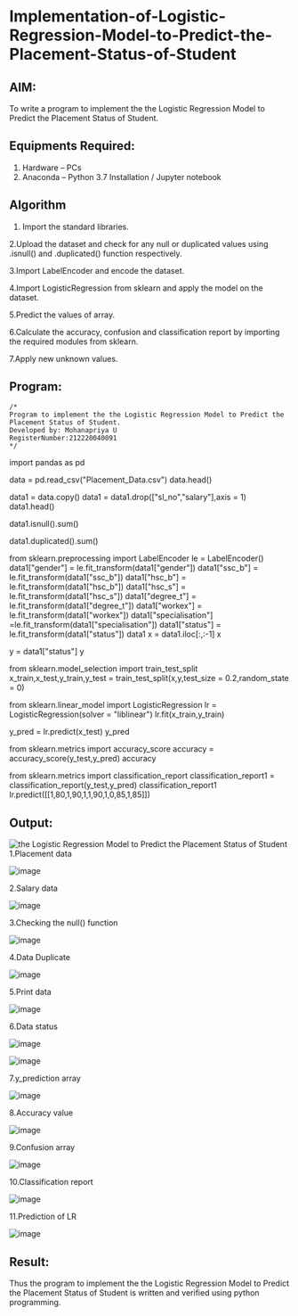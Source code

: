 # Implementation-of-Logistic-Regression-Model-to-Predict-the-Placement-Status-of-Student

## AIM:
To write a program to implement the the Logistic Regression Model to Predict the Placement Status of Student.

## Equipments Required:
1. Hardware – PCs
2. Anaconda – Python 3.7 Installation / Jupyter notebook

## Algorithm
1. Import the standard libraries.

2.Upload the dataset and check for any null or duplicated values using .isnull() and .duplicated() function respectively.

3.Import LabelEncoder and encode the dataset.

4.Import LogisticRegression from sklearn and apply the model on the dataset.

5.Predict the values of array.

6.Calculate the accuracy, confusion and classification report by importing the required modules from sklearn.

7.Apply new unknown values.

 

## Program:
```
/*
Program to implement the the Logistic Regression Model to Predict the Placement Status of Student.
Developed by: Mohanapriya U
RegisterNumber:212220040091  
*/
```
import pandas as pd 

data = pd.read_csv("Placement_Data.csv") data.head()

data1 = data.copy() data1 = data1.drop(["sl_no","salary"],axis = 1) data1.head()

data1.isnull().sum()

data1.duplicated().sum()

from sklearn.preprocessing import LabelEncoder le =
LabelEncoder() data1["gender"] =
le.fit_transform(data1["gender"]) data1["ssc_b"] = 
le.fit_transform(data1["ssc_b"]) data1["hsc_b"] =
le.fit_transform(data1["hsc_b"]) data1["hsc_s"] =
le.fit_transform(data1["hsc_s"]) data1["degree_t"] = 
le.fit_transform(data1["degree_t"]) data1["workex"] = 
le.fit_transform(data1["workex"]) data1["specialisation"] =le.fit_transform(data1["specialisation"])
data1["status"] = le.fit_transform(data1["status"]) data1
x = data1.iloc[:,:-1] x

y = data1["status"] y

from sklearn.model_selection import train_test_split
x_train,x_test,y_train,y_test =
train_test_split(x,y,test_size = 0.2,random_state = 0)

from sklearn.linear_model import LogisticRegression lr
= LogisticRegression(solver = "liblinear")
lr.fit(x_train,y_train)

y_pred = lr.predict(x_test) y_pred

from sklearn.metrics import accuracy_score accuracy = 
accuracy_score(y_test,y_pred) accuracy


from sklearn.metrics import classification_report
classification_report1 =
classification_report(y_test,y_pred) 
classification_report1
lr.predict([[1,80,1,90,1,1,90,1,0,85,1,85]])





## Output:
![the Logistic Regression Model to Predict the Placement Status of Student](sam.png)
1.Placement data

![image](https://github.com/MohanapriyaU76/Implementation-of-Logistic-Regression-Model-to-Predict-the-Placement-Status-of-Student/assets/133958624/1ec74bae-d0e4-4767-84e7-ea9b49f56e0c)

2.Salary data

![image](https://github.com/MohanapriyaU76/Implementation-of-Logistic-Regression-Model-to-Predict-the-Placement-Status-of-Student/assets/133958624/d4214fab-c6ce-4b7e-a898-2a4d217fec77)

3.Checking the null() function

![image](https://github.com/MohanapriyaU76/Implementation-of-Logistic-Regression-Model-to-Predict-the-Placement-Status-of-Student/assets/133958624/9d53e324-8426-433f-8884-d8ddf61faca5)

4.Data Duplicate

![image](https://github.com/MohanapriyaU76/Implementation-of-Logistic-Regression-Model-to-Predict-the-Placement-Status-of-Student/assets/133958624/f3fbbb5d-b1df-433d-9199-9602efc28a50)

5.Print data

![image](https://github.com/MohanapriyaU76/Implementation-of-Logistic-Regression-Model-to-Predict-the-Placement-Status-of-Student/assets/133958624/c06f6071-e4c0-49e7-b9f3-621291b7bf42)

6.Data status

![image](https://github.com/MohanapriyaU76/Implementation-of-Logistic-Regression-Model-to-Predict-the-Placement-Status-of-Student/assets/133958624/e4759a41-446b-476a-bdde-621f63ba05cf)

![image](https://github.com/MohanapriyaU76/Implementation-of-Logistic-Regression-Model-to-Predict-the-Placement-Status-of-Student/assets/133958624/a7b04dc5-d225-4be9-8b94-0734a6316df6)

7.y_prediction array

![image](https://github.com/MohanapriyaU76/Implementation-of-Logistic-Regression-Model-to-Predict-the-Placement-Status-of-Student/assets/133958624/3b0ba225-c5fe-4470-bcae-74720bda755f)

8.Accuracy value

![image](https://github.com/MohanapriyaU76/Implementation-of-Logistic-Regression-Model-to-Predict-the-Placement-Status-of-Student/assets/133958624/262c9328-aabf-4ef4-b497-6477fa12c3e4)

9.Confusion array

![image](https://github.com/MohanapriyaU76/Implementation-of-Logistic-Regression-Model-to-Predict-the-Placement-Status-of-Student/assets/133958624/d6f0eecc-9a99-4758-b29a-939907f3323f)

10.Classification report

![image](https://github.com/MohanapriyaU76/Implementation-of-Logistic-Regression-Model-to-Predict-the-Placement-Status-of-Student/assets/133958624/16a0dd18-2bfa-4192-b1ca-1ef98c370a43)

11.Prediction of LR

![image](https://github.com/MohanapriyaU76/Implementation-of-Logistic-Regression-Model-to-Predict-the-Placement-Status-of-Student/assets/133958624/6eac5daf-93ed-4361-918e-ba46ae10acd1)


## Result:
Thus the program to implement the the Logistic Regression Model to Predict the Placement Status of Student is written and verified using python programming.
